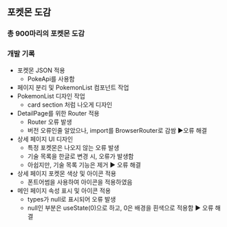 ## 포켓몬 도감

### 총 900마리의 포켓몬 도감







### 개발 기록
 - 포켓몬 JSON 적용
   - PokeApi를 사용함
 - 페이지 분리 및 PokemonList 컴포넌트 작업
 - PokemonList 디자인 작업
   - card section 처럼 나오게 디자인
 - DetailPage를 위한 Router 적용
   - Router 오류 발생
   - 버전 오류인줄 알았으나, import를 BrowserRouter로 감쌈 ▶오류 해결
 - 상세 페이지 UI 디자인
   - 특정 포켓몬은 나오지 않는 오류 발생
   - 기술 목록을 한글로 변경 시, 오류가 발생함
   - 아쉽지만, 기술 목록 기능은 제거 ▶ 오류 해결
 - 상세 페이지 포켓몬 색상 및 아이콘 적용
   - 폰트어썸을 사용하여 아이콘을 적용하였음
 - 메인 페이지 속성 표시 및 아이콘 적용
   - types가 null로 표시되어 오류 발생
   - null인 부분은 useState(0)으로 하고, 0은 배경을 흰색으로 적용함 ▶ 오류 해결
